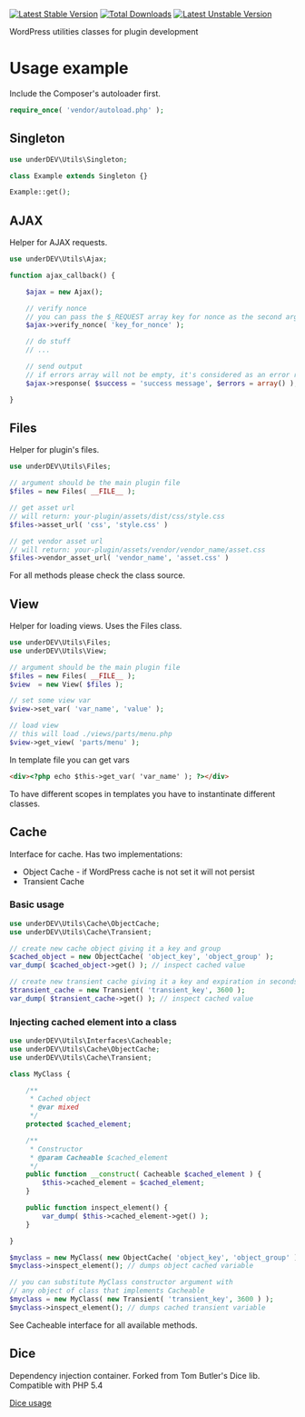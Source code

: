 [![Latest Stable Version](https://poser.pugx.org/underdev/utils/v/stable)](https://packagist.org/packages/underdev/utils) [![Total Downloads](https://poser.pugx.org/underdev/utils/downloads)](https://packagist.org/packages/underdev/utils) [![Latest Unstable Version](https://poser.pugx.org/underdev/utils/v/unstable)](https://packagist.org/packages/underdev/utils)

WordPress utilities classes for plugin development

# Usage example

Include the Composer's autoloader first.

```php
require_once( 'vendor/autoload.php' );
```

## Singleton

```php
use underDEV\Utils\Singleton;

class Example extends Singleton {}

Example::get();
```

## AJAX

Helper for AJAX requests.

```php
use underDEV\Utils\Ajax;

function ajax_callback() {

	$ajax = new Ajax();

	// verify nonce
	// you can pass the $_REQUEST array key for nonce as the second argument
	$ajax->verify_nonce( 'key_for_nonce' );

	// do stuff
	// ...

	// send output
	// if errors array will not be empty, it's considered as an error respose
	$ajax->response( $success = 'success message', $errors = array() );

}
```

## Files

Helper for plugin's files.

```php
use underDEV\Utils\Files;

// argument should be the main plugin file
$files = new Files( __FILE__ );

// get asset url
// will return: your-plugin/assets/dist/css/style.css
$files->asset_url( 'css', 'style.css' )

// get vendor asset url
// will return: your-plugin/assets/vendor/vendor_name/asset.css
$files->vendor_asset_url( 'vendor_name', 'asset.css' )
```

For all methods please check the class source.

## View

Helper for loading views. Uses the Files class.

```php
use underDEV\Utils\Files;
use underDEV\Utils\View;

// argument should be the main plugin file
$files = new Files( __FILE__ );
$view  = new View( $files );

// set some view var
$view->set_var( 'var_name', 'value' );

// load view
// this will load ./views/parts/menu.php
$view->get_view( 'parts/menu' );
```

In template file you can get vars

```html
<div><?php echo $this->get_var( 'var_name' ); ?></div>
```

To have different scopes in templates you have to instantinate different classes.

## Cache

Interface for cache. Has two implementations:
* Object Cache - if WordPress cache is not set it will not persist
* Transient Cache

### Basic usage

```php
use underDEV\Utils\Cache\ObjectCache;
use underDEV\Utils\Cache\Transient;

// create new cache object giving it a key and group
$cached_object = new ObjectCache( 'object_key', 'object_group' );
var_dump( $cached_object->get() ); // inspect cached value

// create new transient cache giving it a key and expiration in seconds
$transient_cache = new Transient( 'transient_key', 3600 );
var_dump( $transient_cache->get() ); // inspect cached value
```

### Injecting cached element into a class

```php
use underDEV\Utils\Interfaces\Cacheable;
use underDEV\Utils\Cache\ObjectCache;
use underDEV\Utils\Cache\Transient;

class MyClass {

	/**
	 * Cached object
	 * @var mixed
	 */
	protected $cached_element;

	/**
	 * Constructor
	 * @param Cacheable $cached_element
	 */
	public function __construct( Cacheable $cached_element ) {
		$this->cached_element = $cached_element;
	}

	public function inspect_element() {
		var_dump( $this->cached_element->get() );
	}

}

$myclass = new MyClass( new ObjectCache( 'object_key', 'object_group' ) );
$myclass->inspect_element(); // dumps object cached variable

// you can substitute MyClass constructor argument with
// any object of class that implements Cacheable
$myclass = new MyClass( new Transient( 'transient_key', 3600 ) );
$myclass->inspect_element(); // dumps cached transient variable
```

See Cacheable interface for all available methods.

## Dice

Dependency injection container. Forked from Tom Butler's Dice lib. Compatible with PHP 5.4

[Dice usage](https://r.je/dice.html)
